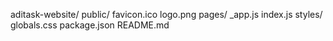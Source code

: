 aditask-website/
  public/
    favicon.ico
    logo.png
  pages/
    _app.js
    index.js
  styles/
    globals.css
  package.json
  README.md